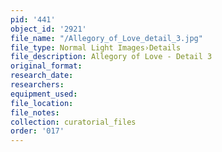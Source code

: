 ```yaml
---
pid: '441'
object_id: '2921'
file_name: "/Allegory_of_Love_detail_3.jpg"
file_type: Normal Light Images›Details
file_description: Allegory of Love - Detail 3
original_format:
research_date:
researchers:
equipment_used:
file_location:
file_notes:
collection: curatorial_files
order: '017'
---
```

